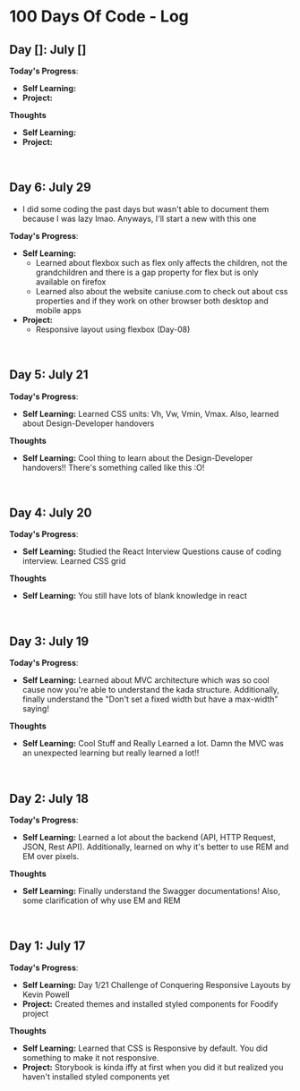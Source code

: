 # 100 Days Of Code - Log

## Day []: July []

**Today's Progress**: <br/>
- **Self Learning:** 
- **Project:** 

**Thoughts** <br/>
- **Self Learning:**
- **Project:** 

 <br/>

 ## Day 6: July 29
 - I did some coding the past days but wasn't able to document them because I was lazy lmao. Anyways, I'll start a new with this one

**Today's Progress**: <br/>
- **Self Learning:** 
    - Learned about flexbox such as flex only affects the children, not the grandchildren and there is a gap property for flex but is only available on firefox 
    - Learned also about the website caniuse.com to check out about css properties and if they work on other browser both desktop and mobile apps
- **Project:** 
    - Responsive layout using flexbox (Day-08)

 <br/>

## Day 5: July 21 

**Today's Progress**: <br/>
- **Self Learning:** Learned CSS units: Vh, Vw, Vmin, Vmax. Also, learned about Design-Developer handovers 

**Thoughts** <br/>
- **Self Learning:** Cool thing to learn about the Design-Developer handovers!! There's something called like this :O!
 <br/>

## Day 4: July 20 

**Today's Progress**: <br/>
- **Self Learning:** Studied the React Interview Questions cause of coding interview. Learned CSS grid

**Thoughts** <br/>
- **Self Learning:** You still have lots of blank knowledge in react
 <br/>

## Day 3: July 19 

**Today's Progress**: <br/>
- **Self Learning:** Learned about MVC architecture which was so cool cause now you're able to understand the kada structure. Additionally, finally understand the "Don't set a fixed width but have a max-width" saying! 

**Thoughts** <br/>
- **Self Learning:** Cool Stuff and Really Learned a lot. Damn the MVC was an unexpected learning but really learned a lot!!
 <br/>

## Day 2: July 18 

**Today's Progress**: <br/>
- **Self Learning:** Learned a lot about the backend (API, HTTP Request, JSON, Rest API). Additionally, learned on why it's better to use REM and EM over pixels.

**Thoughts** <br/>
- **Self Learning:** Finally understand the Swagger documentations! Also, some clarification of why use EM and REM
 <br/>
 
## Day 1: July 17 

**Today's Progress**: <br/>
- **Self Learning:** Day 1/21 Challenge of Conquering Responsive Layouts by Kevin Powell 
- **Project:** Created themes and installed styled components for Foodify project

**Thoughts** <br/>
- **Self Learning:** Learned that CSS is Responsive by default. You did something to make it not responsive.
- **Project:** Storybook is kinda iffy at first when you did it but realized you haven't installed styled components yet

